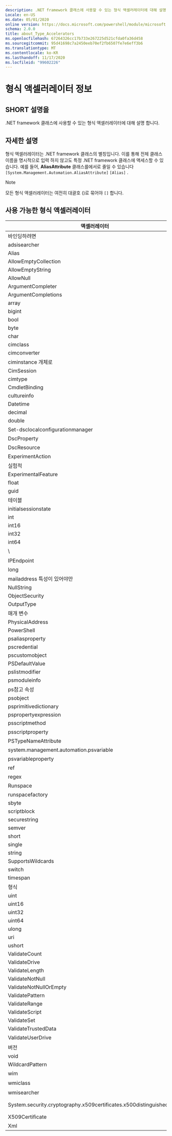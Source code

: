 ```yaml
---
description: .NET framework 클래스에 사용할 수 있는 형식 액셀러레이터에 대해 설명 합니다.
Locale: en-US
ms.date: 05/01/2020
online version: https://docs.microsoft.com/powershell/module/microsoft.powershell.core/about/about_type_accelerators?view=powershell-7.2&WT.mc_id=ps-gethelp
schema: 2.0.0
title: about_Type_Accelerators
ms.openlocfilehash: 67264326cc17b733e267225d521cfda0fa36d458
ms.sourcegitcommit: 95d41698c7a2450eeb70ef2fb6507fe7e6eff3b6
ms.translationtype: MT
ms.contentlocale: ko-KR
ms.lasthandoff: 11/17/2020
ms.locfileid: "99602226"
---
```

# <a name="about-type-accelerators"></a>형식 액셀러레이터 정보

## <a name="short-desription"></a>SHORT 설명을
.NET framework 클래스에 사용할 수 있는 형식 액셀러레이터에 대해 설명 합니다.

## <a name="long-description"></a>자세한 설명

형식 액셀러레이터는 .NET framework 클래스의 별칭입니다. 이를 통해 전체 클래스 이름을 명시적으로 입력 하지 않고도 특정 .NET framework 클래스에 액세스할 수 있습니다. 예를 들어, **AliasAttribute** 클래스를에서로 줄일 수 있습니다 `[System.Management.Automation.AliasAttribute]` `[Alias]` .

> [!NOTE]
> 모든 형식 액셀러레이터는 여전히 대괄호 ()로 묶어야 `[]` 합니다.

## <a name="available-type-accelerators"></a>사용 가능한 형식 액셀러레이터

|        액셀러레이터          |                           전체 클래스 이름                           |
|---------------------------- | ------------------------------------------------------------------- |
|바인딩하려면                         | DirectoryServices                             |
|adsisearcher                 | DirectoryServices                          |
|Alias                        | AliasAttribute.                         |
|AllowEmptyCollection         | AllowEmptyCollectionAttribute.          |
|AllowEmptyString             | AllowEmptyStringAttribute.              |
|AllowNull                    | System.object. AllowNullAttribute                     |
|ArgumentCompleter            | ArgumentCompleterAttribute.             |
|ArgumentCompletions          | ArgumentCompletionsAttribute.           |
|array                        | System.Array                                                        |
|bigint                       | BigInteger                                          |
|bool                         | System.Boolean                                                      |
|byte                         | System.Byte                                                         |
|char                         | System.Char                                                         |
|cimclass                     | CimClass.                        |
|cimconverter                 | CimConverter.                    |
|ciminstance 개체로                  | Ciminstance 개체로.                     |
|CimSession                   | Microsoft.Management.Infrastructure.CimSession                      |
|cimtype                      | CimType.                         |
|CmdletBinding                | System.web. CmdletBindingAttribute                 |
|cultureinfo                  | System.object. CultureInfo                                    |
|Datetime                     | System.DateTime                                                     |
|decimal                      | System.Decimal                                                      |
|double                       | System.Double                                                       |
|Set-dsclocalconfigurationmanager | System.object를 관리 합니다.  |
|DscProperty                  | DscPropertyAttribute.                   |
|DscResource                  | System.object입니다.                   |
|ExperimentAction             | ExperimentAction.                       |
|실험적                 | ExperimentalAttribute.                  |
|ExperimentalFeature          | ExperimentalFeature.                    |
|float                        | System.Single                                                       |
|guid                         | System.Guid                                                         |
|테이블                    | System.Collections.Hashtable                                        |
|initialsessionstate          | System.Management.Automation.Runspaces.InitialSessionState          |
|int                          | System.Int32                                                        |
|int16                        | System.Int16                                                        |
|int32                        | System.Int32                                                        |
|int64                        | System.Int64                                                        |
|\                    | 시스템 .Net. IPAddress                                                |
|IPEndpoint                   | 시스템 .Net. IPEndPoint                                               |
|long                         | System.Int64                                                        |
|mailaddress 특성이 있어야만                  | 시스템 .Net. 메일 주소                                         |
|NullString                   | System.object. NullString                    |
|ObjectSecurity               | Accesscontrol-namespace. ObjectSecurity                        |
|OutputType                   | OutputTypeAttribute.                    |
|매개 변수                    | System.object. ParameterAttribute                     |
|PhysicalAddress              | System.net.networkinformation. PhysicalAddress                       |
|PowerShell                   | System.object. PowerShell                             |
|psaliasproperty              | PSAliasProperty.                        |
|pscredential                 | System.object. PSCredential                           |
|pscustomobject               | System.web. PSObject                               |
|PSDefaultValue               | System.Management.Automation.PSDefaultValueAttribute                |
|pslistmodifier               | System.object. .Iiilistmodifier                         |
|psmoduleinfo                 | System.object..                           |
|ps참고 속성               | System.object 속성입니다.                         |
|psobject                     | System.web. PSObject                               |
|psprimitivedictionary        | PSPrimitiveDictionary.                  |
|pspropertyexpression         | Microsoft. PowerShell. PSPropertyExpression                  |
|psscriptmethod               | PSScriptMethod.                         |
|psscriptproperty             | System.web. n a m a 속성                       |
|PSTypeNameAttribute          | PSTypeNameAttribute.                    |
|system.management.automation.psvariable                   | System.object입니다.                             |
|psvariableproperty           | PSVariableProperty.                     |
|ref                          | System.object를 참조 하십시오.                            |
|regex                        | System.Text.RegularExpressions.Regex                                |
|Runspace                     | Runspace입니다.                     |
|runspacefactory              | Runspace. RunspaceFactory              |
|sbyte                        | System.SByte                                                        |
|scriptblock                  | System.object.                            |
|securestring                 | System.Security.SecureString                                        |
|semver                       | SemanticVersion.                        |
|short                        | System.Int16                                                        |
|single                       | System.Single                                                       |
|string                       | System.String                                                       |
|SupportsWildcards            | SupportsWildcardsAttribute.             |
|switch                       | System.Management.Automation.SwitchParameter                        |
|timespan                     | System.TimeSpan                                                     |
|형식                         | System.Type                                                         |
|uint                         | System.UInt32                                                       |
|uint16                       | System.UInt16                                                       |
|uint32                       | System.UInt32                                                       |
|uint64                       | System.UInt64                                                       |
|ulong                        | System.UInt64                                                       |
|uri                          | System.Uri                                                          |
|ushort                       | System.UInt16                                                       |
|ValidateCount                | ValidateCountAttribute.                 |
|ValidateDrive                | System.object. ValidateDriveAttribute                 |
|ValidateLength               | ValidateLengthAttribute.                |
|ValidateNotNull              | ValidateNotNullAttribute.               |
|ValidateNotNullOrEmpty       | ValidateNotNullOrEmptyAttribute.        |
|ValidatePattern              | ValidatePatternAttribute.               |
|ValidateRange                | ValidateRangeAttribute.                 |
|ValidateScript               | ValidateScriptAttribute.                |
|ValidateSet                  | ValidateSetAttribute.                   |
|ValidateTrustedData          | ValidateTrustedDataAttribute.           |
|ValidateUserDrive            | System.web. Validateuser드라이브 특성             |
|버전                      | System.Version                                                      |
|void                         | System.Void                                                         |
|WildcardPattern              | WildcardPattern.                        |
|wim                          | System.object 개체                                  |
|wmiclass                     | System.object 클래스                                   |
|wmisearcher                  | 시스템 관리. ManagementObjectSearcher                          |
|System.security.cryptography.x509certificates.x500distinguishedname        | System.security.cryptography.x509certificates.x509certificate2. System.security.cryptography.x509certificates.x500distinguishedname |
|X509Certificate              | System.security.cryptography.x509certificates.x509certificate2입니다.       |
|Xml                          | System.Xml.XmlDocument                                              |

